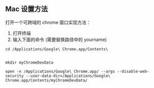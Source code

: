 ## Mac 设置方法

打开一个可跨域的 chrome 窗口实现方法：

1.  打开终端
2.  输入下面的命令 (需要替换路径中的 yourname)

```
cd /Applications/Google\ Chrome.app/Contents\


mkdir myChromeDevData

open -n /Applications/Google\ Chrome.app/ --args --disable-web-security --user-data-dir=/Applications/Google\ Chrome.app/Contents/myChromeDevData/


```
